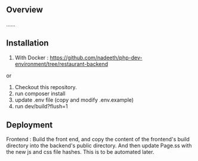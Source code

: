 ## Overview

...... 

## Installation ##

1. With Docker : https://github.com/nadeeth/php-dev-environment/tree/restaurant-backend

or

1. Checkout this repository.
2. run composer install
3. update .env file (copy and modify .env.example)
4. run dev/build?flush=1

## Deployment ##

Frontend : Build the front end, and copy the content of the frontend's build directory into the backend's public directory. And then update Page.ss with the new js and css file hashes. This is to be automated later. 
